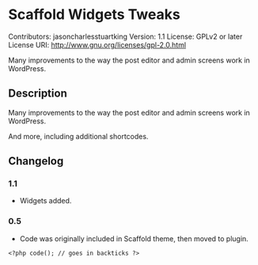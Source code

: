 # Scaffold Widgets Tweaks
Contributors: jasoncharlesstuartking
Version: 1.1
License: GPLv2 or later
License URI: http://www.gnu.org/licenses/gpl-2.0.html

Many improvements to the way the post editor and admin screens work in WordPress.

## Description

Many improvements to the way the post editor and admin screens work in WordPress.

And more, including additional shortcodes.

## Changelog

### 1.1
* Widgets added.

### 0.5
* Code was originally included in Scaffold theme, then moved to plugin.

`<?php code(); // goes in backticks ?>`
